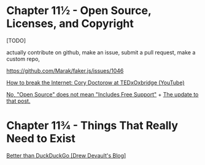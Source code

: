 # Chapter 11½ - Open Source, Licenses, and Copyright

[TODO]



actually contribute on github, make an issue, submit a pull request, make a custom repo,

https://github.com/Marak/faker.js/issues/1046

[How to break the Internet: Cory Doctorow at TEDxOxbridge (YouTube)](https://www.youtube.com/watch?v=aAWCN0Jed8g)



[No, "Open Source" does not mean "Includes Free Support"](https://raccoon.onyxbits.de/blog/bugreport-free-support/) + [The update to that post.](https://raccoon.onyxbits.de/blog/reactions-bugreport-free-support/)

# Chapter 11¾ - Things That Really Need to Exist

[Better than DuckDuckGo [Drew Devault's Blog]](https://drewdevault.com/2020/11/17/Better-than-DuckDuckGo.html)